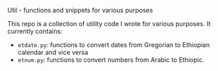 Util - functions and snippets for various purposes

This repo is a collection of utility code I wrote for various purposes. It currently contains:

- `etdate.py`: functions to convert dates from Gregorian to Ethiopian calendar and vice versa
- `etnum.py`: functions to convert numbers from Arabic to Ethiopic.
